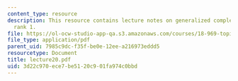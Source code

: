 ```yaml
---
content_type: resource
description: This resource contains lecture notes on generalized complex branes of
  rank 1.
file: https://ol-ocw-studio-app-qa.s3.amazonaws.com/courses/18-969-topics-in-geometry-dirac-geometry-fall-2006/3d22c970ece7be5120c901fa974c0bbd_lecture20.pdf
file_type: application/pdf
parent_uid: 7985c9dc-f35f-be0e-12ee-a216973eddd5
resourcetype: Document
title: lecture20.pdf
uid: 3d22c970-ece7-be51-20c9-01fa974c0bbd
---
```

